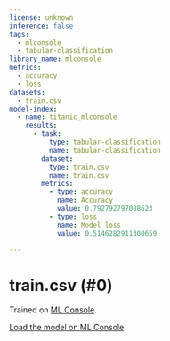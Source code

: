 ```yaml
---
license: unknown
inference: false
tags:
  - mlconsole
  - tabular-classification
library_name: mlconsole
metrics:
  - accuracy
  - loss
datasets:
  - train.csv
model-index:
  - name: titanic_mlconsole
    results:
      - task:
          type: tabular-classification
          name: tabular-classification
        dataset:
          type: train.csv
          name: train.csv
        metrics:
          - type: accuracy
            name: Accuracy
            value: 0.792792797088623
          - type: loss
            name: Model loss
            value: 0.5146282911300659

---
```


# train.csv (#0)
Trained on [ML Console](https://mlconsole.com).

[Load the model on ML Console](https://mlconsole.com/model/hf/osanseviero/titanic_mlconsole).
